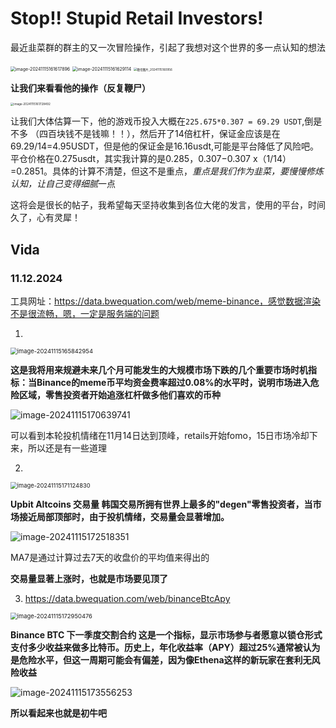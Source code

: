 # Stop!! Stupid Retail Investors!

最近韭菜群的群主的又一次冒险操作，引起了我想对这个世界的多一点认知的想法

<img src="C:\Users\sunyi\AppData\Roaming\Typora\typora-user-images\image-20241115161617896.png" alt="image-20241115161617896" style="zoom: 50%;" />

<img src="C:\Users\sunyi\AppData\Roaming\Typora\typora-user-images\image-20241115161629114.png" alt="image-20241115161629114" style="zoom: 50%;" />

<img src="C:\Users\sunyi\Desktop\微信图片_20241115160956.jpg" alt="微信图片_20241115160956" style="zoom: 33%;" />

**让我们来看看他的操作（反复鞭尸）**

<img src="C:\Users\sunyi\AppData\Roaming\Typora\typora-user-images\image-20241115161728492.png" alt="image-20241115161728492" style="zoom:33%;" />

让我们大体估算一下，他的游戏币投入大概在`225.675*0.307 = 69.29 USDT`,倒是不多 （四百块钱不是钱嘛！！），然后开了14倍杠杆，保证金应该是在69.29/14=4.95USDT，但是他的保证金是16.16usdt,可能是平台降低了风险吧。平仓价格在0.275usdt，其实我计算的是0.285，0.307−0.307 x（1/14）=0.2851。具体的计算不清楚，但这不是重点，*重点是我们作为韭菜，要慢慢修炼认知，让自己变得细腻*一点

这将会是很长的帖子，我希望每天坚持收集到各位大佬的发言，使用的平台，时间久了，心有灵犀！

## Vida

### 11.12.2024

工具网址：https://data.bwequation.com/web/meme-binance，感觉数据渲染不是很流畅，嗯，一定是服务端的问题

1. 

<img src="C:\Users\sunyi\AppData\Roaming\Typora\typora-user-images\image-20241115165842954.png" alt="image-20241115165842954" style="zoom: 67%;" />

**这是我将用来规避未来几个月可能发生的大规模市场下跌的几个重要市场时机指标：当Binance的meme币平均资金费率超过0.08%的水平时，说明市场进入危险区域，零售投资者开始追涨杠杆做多他们喜欢的币种**

![image-20241115170639741](C:\Users\sunyi\AppData\Roaming\Typora\typora-user-images\image-20241115170639741.png)

可以看到本轮投机情绪在11月14日达到顶峰，retails开始fomo，15日市场冷却下来，所以还是有一些道理

2. 

<img src="C:\Users\sunyi\AppData\Roaming\Typora\typora-user-images\image-20241115171124830.png" alt="image-20241115171124830" style="zoom:67%;" />

**Upbit Altcoins 交易量
韩国交易所拥有世界上最多的"degen"零售投资者，当市场接近局部顶部时，由于投机情绪，交易量会显著增加。**

![image-20241115172518351](C:\Users\sunyi\AppData\Roaming\Typora\typora-user-images\image-20241115172518351.png)

MA7是通过计算过去7天的收盘价的平均值来得出的

**交易量显著上涨时，也就是市场要见顶了**

3. https://data.bwequation.com/web/binanceBtcApy

<img src="C:\Users\sunyi\AppData\Roaming\Typora\typora-user-images\image-20241115172950476.png" alt="image-20241115172950476" style="zoom: 67%;" />

**Binance BTC 下一季度交割合约
这是一个指标，显示市场参与者愿意以锁仓形式支付多少收益来做多比特币。历史上，年化收益率（APY）超过25%通常被认为是危险水平，但这一周期可能会有偏差，因为像Ethena这样的新玩家在套利无风险收益**

![image-20241115173556253](C:\Users\sunyi\AppData\Roaming\Typora\typora-user-images\image-20241115173556253.png)

**所以看起来也就是初牛吧**
